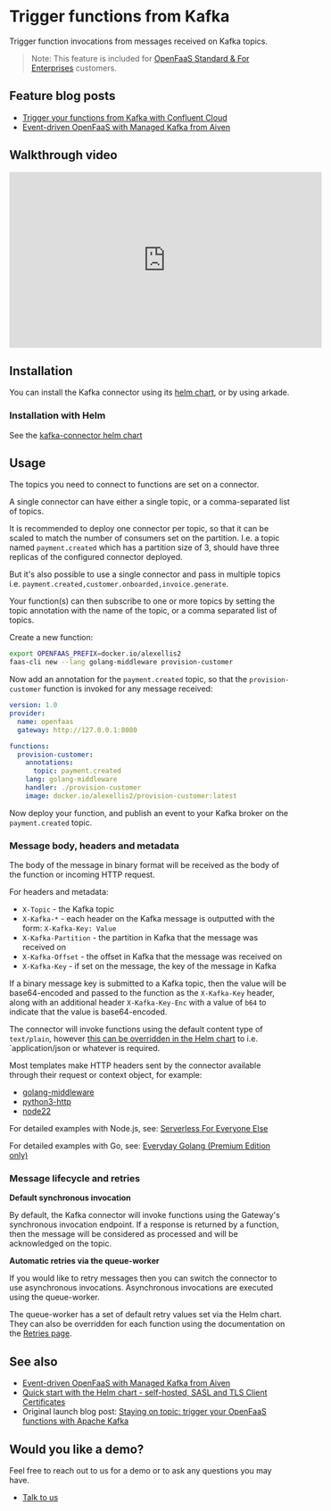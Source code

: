 # Trigger functions from Kafka

Trigger function invocations from messages received on Kafka topics.

> Note: This feature is included for [OpenFaaS Standard & For Enterprises](https://openfaas.com/pricing/) customers.

## Feature blog posts

* [Trigger your functions from Kafka with Confluent Cloud](https://www.openfaas.com/blog/confluent-kafka/)
* [Event-driven OpenFaaS with Managed Kafka from Aiven](https://www.openfaas.com/blog/openfaas-kafka-aiven/)

## Walkthrough video

<iframe width="560" height="315" src="https://www.youtube.com/embed/jUFizTM3iKw?si=JMxPXOywXocaP4-m" title="YouTube video player" frameborder="0" allow="accelerometer; autoplay; clipboard-write; encrypted-media; gyroscope; picture-in-picture; web-share" referrerpolicy="strict-origin-when-cross-origin" allowfullscreen></iframe>

## Installation

You can install the Kafka connector using its [helm chart](https://github.com/openfaas/faas-netes/tree/master/chart/kafka-connector), or by using arkade.

### Installation with Helm

See the [kafka-connector helm chart](https://github.com/openfaas/faas-netes/tree/master/chart/kafka-connector)

## Usage

The topics you need to connect to functions are set on a connector.

A single connector can have either a single topic, or a comma-separated list of topics.

It is recommended to deploy one connector per topic, so that it can be scaled to match the number of consumers set on the partition. I.e. a topic named `payment.created` which has a partition size of 3, should have three replicas of the configured connector deployed.

But it's also possible to use a single connector and pass in multiple topics i.e. `payment.created,customer.onboarded,invoice.generate`.

Your function(s) can then subscribe to one or more topics by setting the topic annotation with the name of the topic, or a comma separated list of topics.

Create a new function:

```bash
export OPENFAAS_PREFIX=docker.io/alexellis2
faas-cli new --lang golang-middleware provision-customer
```

Now add an annotation for the `payment.created` topic, so that the `provision-customer` function is invoked for any message received:

```yaml
version: 1.0
provider:
  name: openfaas
  gateway: http://127.0.0.1:8080

functions:
  provision-customer:
    annotations:
      topic: payment.created
    lang: golang-middleware
    handler: ./provision-customer
    image: docker.io/alexellis2/provision-customer:latest
```

Now deploy your function, and publish an event to your Kafka broker on the `payment.created` topic.

### Message body, headers and metadata

The body of the message in binary format will be received as the body of the function or incoming HTTP request.

For headers and metadata:

* `X-Topic` - the Kafka topic
* `X-Kafka-*` - each header on the Kafka message is outputted with the form: `X-Kafka-Key: Value`
* `X-Kafka-Partition` - the partition in Kafka that the message was received on
* `X-Kafka-Offset` - the offset in Kafka that the message was received on
* `X-Kafka-Key` - if set on the message, the key of the message in Kafka

If a binary message key is submitted to a Kafka topic, then the value will be base64-encoded and passed to the function as the `X-Kafka-Key` header, along with an additional header `X-Kafka-Key-Enc` with a value of `b64` to indicate that the value is base64-encoded.

The connector will invoke functions using the default content type of `text/plain`, however [this can be overridden in the Helm chart](https://github.com/openfaas/faas-netes/blob/master/chart/kafka-connector/values.yaml) to i.e. `application/json or whatever is required.

Most templates make HTTP headers sent by the connector available through their request or context object, for example:

* [golang-middleware](/languages/go/)
* [python3-http](/languages/python/)
* [node22](/languages/node/)

For detailed examples with Node.js, see: [Serverless For Everyone Else](http://store.openfaas.com/l/serverless-for-everyone-else)

For detailed examples with Go, see: [Everyday Golang (Premium Edition only)](https://openfaas.gumroad.com/l/everyday-golang)

### Message lifecycle and retries

**Default synchronous invocation**

By default, the Kafka connector will invoke functions using the Gateway's synchronous invocation endpoint. If a response is returned by a function, then the message will be considered as processed and will be acknowledged on the topic.

**Automatic retries via the queue-worker**

If you would like to retry messages then you can switch the connector to use asynchronous invocations. Asynchronous invocations are executed using the queue-worker.

The queue-worker has a set of default retry values set via the Helm chart. They can also be overridden for each function using the documentation on the [Retries page](/openfaas-pro/retries).

## See also

* [Event-driven OpenFaaS with Managed Kafka from Aiven](https://www.openfaas.com/blog/openfaas-kafka-aiven/)
* [Quick start with the Helm chart - self-hosted, SASL and TLS Client Certificates](https://github.com/openfaas/faas-netes/blob/master/chart/kafka-connector/quickstart.md)
* Original launch blog post: [Staying on topic: trigger your OpenFaaS functions with Apache Kafka](https://www.openfaas.com/blog/kafka-connector/)

## Would you like a demo?

Feel free to reach out to us for a demo or to ask any questions you may have.

* [Talk to us](https://openfaas.com/pricing/)
